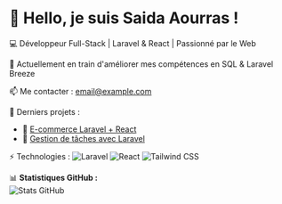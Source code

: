 # 👋 Hello, je suis Saida Aourras !  
💻 Développeur Full-Stack | Laravel & React | Passionné par le Web  

🌱 Actuellement en train d'améliorer mes compétences en SQL & Laravel Breeze  

📫 Me contacter : [email@example.com](mailto:sa123aouras@gmail.com)  

🚀 Derniers projets :  
- 🔗 [E-commerce Laravel + React](https://github.com/username/ecommerce-laravel-react)  
- 🔗 [Gestion de tâches avec Laravel](https://github.com/username/task-manager-laravel)  

⚡ Technologies :
![Laravel](https://img.shields.io/badge/Laravel-FF2D20?style=for-the-badge&logo=laravel&logoColor=white)
![React](https://img.shields.io/badge/React-20232A?style=for-the-badge&logo=react&logoColor=61DAFB)
![Tailwind CSS](https://img.shields.io/badge/TailwindCSS-38B2AC?style=for-the-badge&logo=tailwind-css&logoColor=white)

📊 **Statistiques GitHub :**  
![Stats GitHub](https://github-readme-stats.vercel.app/api?username=ton-username&show_icons=true&theme=radical)
